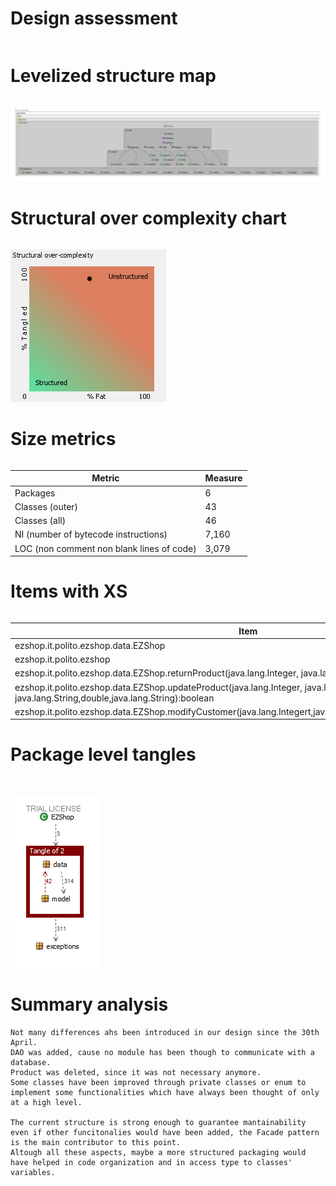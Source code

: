 # Design assessment


```

```

# Levelized structure map
```

```
![alt text](./screen/LSM_EZShop.png)


# Structural over complexity chart
```

```
![alt text](./screen/SoCC_EZShop.PNG)




# Size metrics

```
```



| Metric                                    | Measure |
| ----------------------------------------- | ------- |
| Packages                                  |      6   |
| Classes (outer)                           |    43     |
| Classes (all)                             |  46       |
| NI (number of bytecode instructions)      |  7,160       |
| LOC (non comment non blank lines of code) |   3,079      |



# Items with XS

```

```

| Item 					| Tangled | Fat  | Size | XS   |
| ----------------------------------------- | ------- |---|---|---|
| ezshop.it.polito.ezshop.data.EZShop | 	 | 157 	  | 3,636 | 856 |
| ezshop.it.polito.ezshop |  6%      |   5   |  7,160    | 448     |
| ezshop.it.polito.ezshop.data.EZShop.returnProduct(java.lang.Integer, java.lang.String,int):boolean |		  | 24 |   135 |   50 |
| ezshop.it.polito.ezshop.data.EZShop.updateProduct(java.lang.Integer, java.lang.String, java.lang.String,double,java.lang.String):boolean |		| 16 |     103 |   6 |
| ezshop.it.polito.ezshop.data.EZShop.modifyCustomer(java.lang.Integert,java.lang.String,java.lang.String):boolean  | | 16 | 108 | 6 |



# Package level tangles

```


```
![alt text](./screen/PLT_EZShop.png)


# Summary analysis
```
Not many differences ahs been introduced in our design since the 30th April.
DAO was added, cause no module has been though to communicate with a database.
Product was deleted, since it was not necessary anymore.
Some classes have been improved through private classes or enum to implement some functionalities which have always been thought of only at a high level.

The current structure is strong enough to guarantee mantainability even if other funcitonalies would have been added, the Facade pattern is the main contributor to this point.
Altough all these aspects, maybe a more structured packaging would have helped in code organization and in access type to classes' variables.

```
